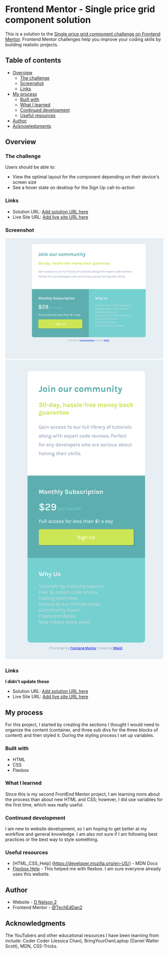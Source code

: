 # Frontend Mentor - Single price grid component solution

This is a solution to the [Single price grid component challenge on Frontend Mentor](https://www.frontendmentor.io/challenges/single-price-grid-component-5ce41129d0ff452fec5abbbc). Frontend Mentor challenges help you improve your coding skills by building realistic projects. 

## Table of contents

- [Overview](#overview)
  - [The challenge](#the-challenge)
  - [Screenshot](#screenshot)
  - [Links](#links)
- [My process](#my-process)
  - [Built with](#built-with)
  - [What I learned](#what-i-learned)
  - [Continued development](#continued-development)
  - [Useful resources](#useful-resources)
- [Author](#author)
- [Acknowledgments](#acknowledgments)


## Overview

### The challenge

Users should be able to:

- View the optimal layout for the component depending on their device's screen size
- See a hover state on desktop for the Sign Up call-to-action


### Links
<!-- I didn't update these -->
- Solution URL: [Add solution URL here](https://your-solution-url.com)
- Live Site URL: [Add live site URL here](https://your-live-site-url.com)

### Screenshot

![Final Verson Desktop](./images/ScreenShotDesktop.png)
![Final Verson Mobile](./images/ScreenShotMobile.png)

### Links
**I didn't update these**
- Solution URL: [Add solution URL here](https://your-solution-url.com)
- Live Site URL: [Add live site URL here](https://your-live-site-url.com)

## My process

For this project, I started by creating the sections I thought I would need to organize the content (container, and three sub divs for the three blocks of content) and then styled it. During the styling process I set up variables.  

### Built with

- HTML
- CSS
- Flexbox

### What I learned

Since this is my second FrontEnd Mentor project, I am learning more about the process than about new HTML and CSS; however, I did use variables for the first time, which was really useful.  

### Continued development

I am new to website development, so I am hoping to get better at my workflow and general knowledge. I am also not sure if I am following best practices or the best way to style something. 

### Useful resources

- [HTML_CSS_Help] (https://developer.mozilla.org/en-US/) - MDN Docs 
- [Flexbox Help](https://css-tricks.com/snippets/css/a-guide-to-flexbox/) - This helped me with flexbox. I am sure everyone already uses this website. 

## Author

- Website - [D Nelson 2](TBD)
- Frontend Mentor - [@TechEdDan2](https://www.frontendmentor.io/profile/TechEdDan2)

## Acknowledgments
The YouTubers and other educational resources I have been learning from include: Coder Coder (Jessica Chan), BringYourOwnLaptop (Daniel Walter Scott), MDN, CSS-Tricks.  